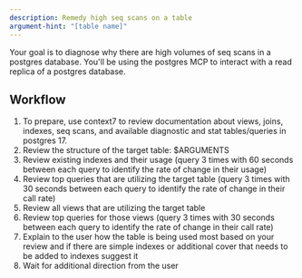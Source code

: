 ```yaml
---
description: Remedy high seq scans on a table
argument-hint: "[table name]"
---
```


Your goal is to diagnose why there are high volumes of seq scans in a postgres database. You'll be using the postgres MCP to interact with a read replica of a postgres database.

## Workflow
1. To prepare, use context7 to review documentation about views, joins, indexes, seq scans, and available diagnostic and stat tables/queries in postgres 17.
2. Review the structure of the target table: $ARGUMENTS
3. Review existing indexes and their usage (query 3 times with 60 seconds between each query to identify the rate of change in their usage)
4. Review top queries that are utilizing the target table (query 3 times with 30 seconds between each query to identify the rate of change in their call rate)
5. Review all views that are utilizing the target table
6. Review top queries for those views (query 3 times with 30 seconds between each query to identify the rate of change in their call rate)
7. Explain to the user how the table is being used most based on your review and if there are simple indexes or additional cover that needs to be added to indexes suggest it
8. Wait for additional direction from the user
